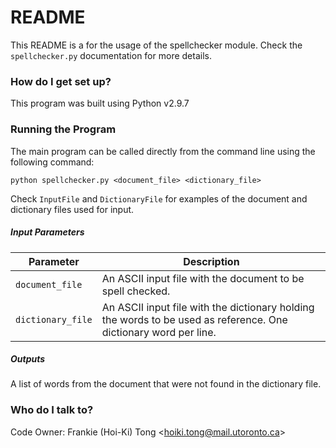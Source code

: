 # README #

This README is a for the usage of the spellchecker module. Check the `spellchecker.py` documentation for more details.

### How do I get set up? ###

This program was built using Python v2.9.7

### Running the Program ###

The main program can be called directly from the command line using the following command:

`python spellchecker.py <document_file> <dictionary_file>`

Check `InputFile` and `DictionaryFile` for examples of the document and dictionary files used for input.

##### Input Parameters #####

Parameter                      | Description   
------------------------------ | -------------------------------------------------------------------------------------------------------------------------------------------------------------------------------------------------------------------------------------------
`document_file`                | An ASCII input file with the document to be spell checked.
`dictionary_file`              | An ASCII input file with the dictionary holding the words to be used as reference. One dictionary word per line.

##### Outputs #####

A list of words from the document that were not found in the dictionary file.

### Who do I talk to? ###

Code Owner: Frankie (Hoi-Ki) Tong <hoiki.tong@mail.utoronto.ca\>